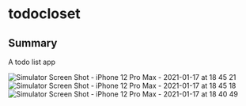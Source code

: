 # todocloset

## Summary

A todo list app

![Simulator Screen Shot - iPhone 12 Pro Max - 2021-01-17 at 18 45 21](https://user-images.githubusercontent.com/61236944/104844527-bc57c580-58f6-11eb-8f04-28cf0c64d9d2.png)
![Simulator Screen Shot - iPhone 12 Pro Max - 2021-01-17 at 18 45 18](https://user-images.githubusercontent.com/61236944/104844530-beba1f80-58f6-11eb-86e1-5c88ca568ad9.png)
![Simulator Screen Shot - iPhone 12 Pro Max - 2021-01-17 at 18 40 49](https://user-images.githubusercontent.com/61236944/104844532-bfeb4c80-58f6-11eb-9535-bd90a9f88950.png)
